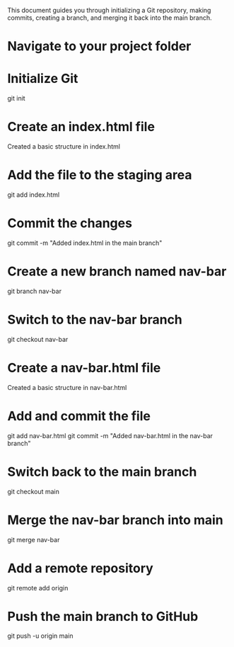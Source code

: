 This document guides you through initializing a Git repository, making commits, creating a branch, and merging it back into the main branch.

# Navigate to your project folder

# Initialize Git
git init

# Create an index.html file
Created a basic structure in index.html

# Add the file to the staging area
git add index.html

# Commit the changes
git commit -m "Added index.html in the main branch"

# Create a new branch named nav-bar
git branch nav-bar

# Switch to the nav-bar branch
git checkout nav-bar

# Create a nav-bar.html file
Created a basic structure in nav-bar.html

# Add and commit the file
git add nav-bar.html
git commit -m "Added nav-bar.html in the nav-bar branch"

# Switch back to the main branch
git checkout main

# Merge the nav-bar branch into main
git merge nav-bar

# Add a remote repository
git remote add origin <repository-url>

# Push the main branch to GitHub
git push -u origin main